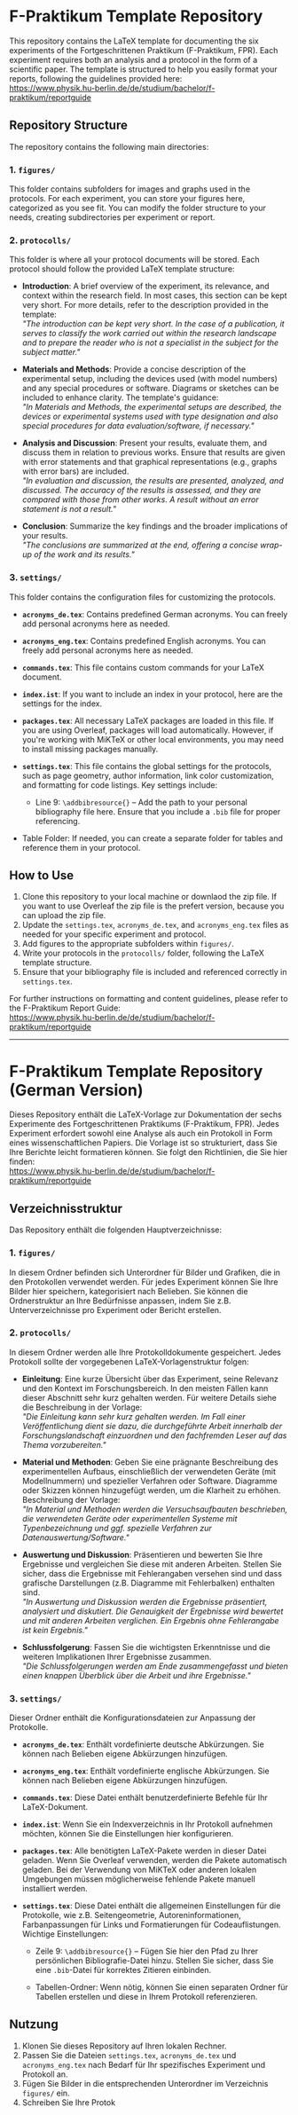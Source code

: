 # F-Praktikum Template Repository

This repository contains the LaTeX template for documenting the six experiments of the Fortgeschrittenen Praktikum (F-Praktikum, FPR). Each experiment requires both an analysis and a protocol in the form of a scientific paper. The template is structured to help you easily format your reports, following the guidelines provided here:  
https://www.physik.hu-berlin.de/de/studium/bachelor/f-praktikum/reportguide

## Repository Structure

The repository contains the following main directories:

### 1. `figures/`
This folder contains subfolders for images and graphs used in the protocols. For each experiment, you can store your figures here, categorized as you see fit. You can modify the folder structure to your needs, creating subdirectories per experiment or report.

### 2. `protocolls/`
This folder is where all your protocol documents will be stored. Each protocol should follow the provided LaTeX template structure:

- **Introduction**: A brief overview of the experiment, its relevance, and context within the research field. In most cases, this section can be kept very short. For more details, refer to the description provided in the template:  
  _"The introduction can be kept very short. In the case of a publication, it serves to classify the work carried out within the research landscape and to prepare the reader who is not a specialist in the subject for the subject matter."_

- **Materials and Methods**: Provide a concise description of the experimental setup, including the devices used (with model numbers) and any special procedures or software. Diagrams or sketches can be included to enhance clarity. The template's guidance:  
  _"In Materials and Methods, the experimental setups are described, the devices or experimental systems used with type designation and also special procedures for data evaluation/software, if necessary."_

- **Analysis and Discussion**: Present your results, evaluate them, and discuss them in relation to previous works. Ensure that results are given with error statements and that graphical representations (e.g., graphs with error bars) are included.  
  _"In evaluation and discussion, the results are presented, analyzed, and discussed. The accuracy of the results is assessed, and they are compared with those from other works. A result without an error statement is not a result."_

- **Conclusion**: Summarize the key findings and the broader implications of your results.  
  _"The conclusions are summarized at the end, offering a concise wrap-up of the work and its results."_

### 3. `settings/`
This folder contains the configuration files for customizing the protocols.

- **`acronyms_de.tex`**: Contains predefined German acronyms. You can freely add personal acronyms here as needed.

- **`acronyms_eng.tex`**: Contains predefined English acronyms. You can freely add personal acronyms here as needed.

- **`commands.tex`**: This file contains custom commands for your LaTeX document.

- **`index.ist`**: If you want to include an index in your protocol, here are the settings for the index.

- **`packages.tex`**: All necessary LaTeX packages are loaded in this file. If you are using Overleaf, packages will load automatically. However, if you're working with MiKTeX or other local environments, you may need to install missing packages manually.

- **`settings.tex`**: This file contains the global settings for the protocols, such as page geometry, author information, link color customization, and formatting for code listings. Key settings include:

  - Line 9: `\addbibresource{}` – Add the path to your personal bibliography file here. Ensure that you include a `.bib` file for proper referencing.

- Table Folder: If needed, you can create a separate folder for tables and reference them in your protocol.

## How to Use

1. Clone this repository to your local machine or downlaod the zip file. If you want to use Overleaf the zip file is the prefert version, because you can upload the zip file.
2. Update the `settings.tex`, `acronyms_de.tex`, and `acronyms_eng.tex` files as needed for your specific experiment and protocol.
3. Add figures to the appropriate subfolders within `figures/`.
4. Write your protocols in the `protocolls/` folder, following the LaTeX template structure.
5. Ensure that your bibliography file is included and referenced correctly in `settings.tex`.

For further instructions on formatting and content guidelines, please refer to the F-Praktikum Report Guide:  
https://www.physik.hu-berlin.de/de/studium/bachelor/f-praktikum/reportguide

---

# F-Praktikum Template Repository (German Version)

Dieses Repository enthält die LaTeX-Vorlage zur Dokumentation der sechs Experimente des Fortgeschrittenen Praktikums (F-Praktikum, FPR). Jedes Experiment erfordert sowohl eine Analyse als auch ein Protokoll in Form eines wissenschaftlichen Papiers. Die Vorlage ist so strukturiert, dass Sie Ihre Berichte leicht formatieren können. Sie folgt den Richtlinien, die Sie hier finden:  
https://www.physik.hu-berlin.de/de/studium/bachelor/f-praktikum/reportguide

## Verzeichnisstruktur

Das Repository enthält die folgenden Hauptverzeichnisse:

### 1. `figures/`
In diesem Ordner befinden sich Unterordner für Bilder und Grafiken, die in den Protokollen verwendet werden. Für jedes Experiment können Sie Ihre Bilder hier speichern, kategorisiert nach Belieben. Sie können die Ordnerstruktur an Ihre Bedürfnisse anpassen, indem Sie z.B. Unterverzeichnisse pro Experiment oder Bericht erstellen.

### 2. `protocolls/`
In diesem Ordner werden alle Ihre Protokolldokumente gespeichert. Jedes Protokoll sollte der vorgegebenen LaTeX-Vorlagenstruktur folgen:

- **Einleitung**: Eine kurze Übersicht über das Experiment, seine Relevanz und den Kontext im Forschungsbereich. In den meisten Fällen kann dieser Abschnitt sehr kurz gehalten werden. Für weitere Details siehe die Beschreibung in der Vorlage:  
  _"Die Einleitung kann sehr kurz gehalten werden. Im Fall einer Veröffentlichung dient sie dazu, die durchgeführte Arbeit innerhalb der Forschungslandschaft einzuordnen und den fachfremden Leser auf das Thema vorzubereiten."_

- **Material und Methoden**: Geben Sie eine prägnante Beschreibung des experimentellen Aufbaus, einschließlich der verwendeten Geräte (mit Modellnummern) und spezieller Verfahren oder Software. Diagramme oder Skizzen können hinzugefügt werden, um die Klarheit zu erhöhen. Beschreibung der Vorlage:  
  _"In Material und Methoden werden die Versuchsaufbauten beschrieben, die verwendeten Geräte oder experimentellen Systeme mit Typenbezeichnung und ggf. spezielle Verfahren zur Datenauswertung/Software."_

- **Auswertung und Diskussion**: Präsentieren und bewerten Sie Ihre Ergebnisse und vergleichen Sie diese mit anderen Arbeiten. Stellen Sie sicher, dass die Ergebnisse mit Fehlerangaben versehen sind und dass grafische Darstellungen (z.B. Diagramme mit Fehlerbalken) enthalten sind.  
  _"In Auswertung und Diskussion werden die Ergebnisse präsentiert, analysiert und diskutiert. Die Genauigkeit der Ergebnisse wird bewertet und mit anderen Arbeiten verglichen. Ein Ergebnis ohne Fehlerangabe ist kein Ergebnis."_

- **Schlussfolgerung**: Fassen Sie die wichtigsten Erkenntnisse und die weiteren Implikationen Ihrer Ergebnisse zusammen.  
  _"Die Schlussfolgerungen werden am Ende zusammengefasst und bieten einen knappen Überblick über die Arbeit und ihre Ergebnisse."_

### 3. `settings/`
Dieser Ordner enthält die Konfigurationsdateien zur Anpassung der Protokolle.

- **`acronyms_de.tex`**: Enthält vordefinierte deutsche Abkürzungen. Sie können nach Belieben eigene Abkürzungen hinzufügen.

- **`acronyms_eng.tex`**: Enthält vordefinierte englische Abkürzungen. Sie können nach Belieben eigene Abkürzungen hinzufügen.

- **`commands.tex`**: Diese Datei enthält benutzerdefinierte Befehle für Ihr LaTeX-Dokument.

- **`index.ist`**: Wenn Sie ein Indexverzeichnis in Ihr Protokoll aufnehmen möchten, können Sie die Einstellungen hier konfigurieren.

- **`packages.tex`**: Alle benötigten LaTeX-Pakete werden in dieser Datei geladen. Wenn Sie Overleaf verwenden, werden die Pakete automatisch geladen. Bei der Verwendung von MiKTeX oder anderen lokalen Umgebungen müssen möglicherweise fehlende Pakete manuell installiert werden.

- **`settings.tex`**: Diese Datei enthält die allgemeinen Einstellungen für die Protokolle, wie z.B. Seitengeometrie, Autoreninformationen, Farbanpassungen für Links und Formatierungen für Codeauflistungen. Wichtige Einstellungen:

  - Zeile 9: `\addbibresource{}` – Fügen Sie hier den Pfad zu Ihrer persönlichen Bibliografie-Datei hinzu. Stellen Sie sicher, dass Sie eine `.bib`-Datei für korrektes Zitieren einbinden.

  - Tabellen-Ordner: Wenn nötig, können Sie einen separaten Ordner für Tabellen erstellen und diese in Ihrem Protokoll referenzieren.

## Nutzung

1. Klonen Sie dieses Repository auf Ihren lokalen Rechner.
2. Passen Sie die Dateien `settings.tex`, `acronyms_de.tex` und `acronyms_eng.tex` nach Bedarf für Ihr spezifisches Experiment und Protokoll an.
3. Fügen Sie Bilder in die entsprechenden Unterordner im Verzeichnis `figures/` ein.
4. Schreiben Sie Ihre Protok
